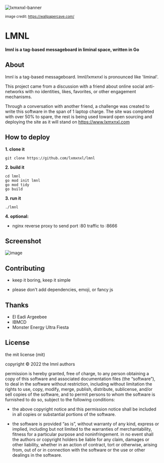 ![lxmxnxl-banner](https://user-images.githubusercontent.com/96031819/168491238-5141d096-1dcd-41fb-bcd5-29bab702e8bc.jpg)

<small>image credit: https://wallpapercave.com/</small>

# LMNL
<strong>lmnl is a tag-based messageboard in liminal space, written in Go</strong>


## About

lmnl is a tag-based messageboard. lmnl/lxmxnxl is pronounced like 'liminal'. 

This project came from a discussion with a friend about online social anti-networks with no identities, likes, favorites, or other engagement mechanisms. 

Through a conversation with another friend, a challenge was created to write this software in the span of 1 laptop charge. The site was completed with over 50% to spare, the rest is being used toward open sourcing and deploying the site as it will stand on https://www.lxmxnxl.com

## How to deploy
**1. clone it**
```
git clone https://github.com/lxmxnxl/lmnl
```
**2. build it**
```
cd lmnl
go mod init lmnl
go mod tidy 
go build
```
**3. run it**
```
./lmnl
```
**4. optional:**
- nginx reverse proxy to send port :80 traffic to :8666

## Screenshot

![image](https://user-images.githubusercontent.com/96031819/168922056-5d98c05a-929d-4326-8c11-7f71b4241297.png)

## Contributing

- keep it boring, keep it simple

- please don't add dependencies, emoji, or fancy js

## Thanks

- El Eadi Argeebee
- IBMCD
- Monster Energy Ultra Fiesta

## License

the mit license (mit)

copyright © 2022 the lmnl authors

permission is hereby granted, free of charge, to any person obtaining a copy of this software and associated documentation files (the “software”), to deal in the software without restriction, including without limitation the rights to use, copy, modify, merge, publish, distribute, sublicense, and/or sell copies of the software, and to permit persons to whom the software is furnished to do so, subject to the following conditions:

- the above copyright notice and this permission notice shall be included in all copies or substantial portions of the software.

- the software is provided “as is”, without warranty of any kind, express or implied, including but not limited to the warranties of merchantability, fitness for a particular purpose and noninfringement. in no event shall the authors or copyright holders be liable for any claim, damages or other liability, whether in an action of contract, tort or otherwise, arising from, out of or in connection with the software or the use or other dealings in the software.

